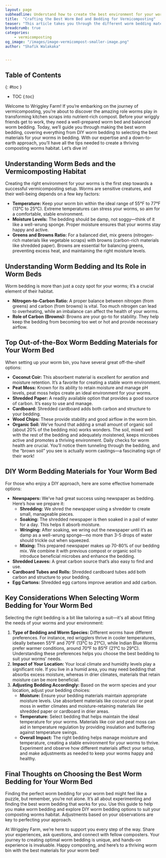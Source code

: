 ```yaml
---
layout: page
subheadline: Understand how to create the best environment for your worms!
title:  "Crafting the Best Worm Bed and Bedding for Vermicomposting"
teaser: "This article takes you through the different worm bedding materials so that you can customise and maintain the optimal environment for your wriggley pals!"
breadcrumb: true
categories:
    - vermicomposting
og_image: "/images/image-vermicompost-smaller-image.png"
author: "Shafik Walakaka"


---
```


## **Table of Contents**
{: #toc }
*  TOC
{:toc}

Welcome to Wriggley Farm! If you’re embarking on the journey of vermicomposting, you’re about to discover the amazing role worms play in transforming kitchen scraps into nutrient-rich compost. Before your wriggly friends get to work, they need a well-prepared worm bed and balanced worm bedding. Today, we’ll guide you through making the best worm bedding, covering everything from DIY worm bedding to selecting the best materials for your worms in bedding. With our expertise and a down-to-earth approach, you’ll have all the tips needed to create a thriving composting worms habitat. Let’s dive in!


## Understanding Worm Beds and the Vermicomposting Habitat

Creating the right environment for your worms is the first step towards a successful vermicomposting setup. Worms are sensitive creatures, and their well-being depends on a few key factors:



* **Temperature:** Keep your worm bin within the ideal range of 55°F to 77°F (13°C to 25°C). Extreme temperatures can stress your worms, so aim for a comfortable, stable environment.
* **Moisture Levels:** The bedding should be damp, not soggy—think of it like a well-wrung sponge. Proper moisture ensures that your worms stay happy and active.
* **Greens and Browns Ratio:** For a balanced diet, mix greens (nitrogen-rich materials like vegetable scraps) with browns (carbon-rich materials like shredded paper). Browns are essential for balancing greens, preventing excess heat, and maintaining the right moisture levels.


## Understanding Worm Bedding and Its Role in Worm Beds

Worm bedding is more than just a cozy spot for your worms; it’s a crucial element of their habitat.



* **Nitrogen-to-Carbon Ratio:** A proper balance between nitrogen (from greens) and carbon (from browns) is vital. Too much nitrogen can lead to overheating, while an imbalance can affect the health of your worms.
* **Role of Carbon (Browns):** Browns are your go-to for stability. They help keep the bedding from becoming too wet or hot and provide necessary airflow.


## Top Out-of-the-Box Worm Bedding Materials for Your Worm Bed

When setting up your worm bin, you have several great off-the-shelf options:



* **Coconut Coir:** This absorbent material is excellent for aeration and moisture retention. It’s a favorite for creating a stable worm environment.
* **Peat Moss:** Known for its ability to retain moisture and manage pH levels, peat moss helps create an ideal environment for your worms.
* **Shredded Paper:** A readily available option that provides a good source of carbon. It’s easy to use and manage.
* **Cardboard:** Shredded cardboard adds both carbon and structure to your bedding.
* **Wood Chips:** These provide stability and good airflow in the worm bin.
* **Organic Soil:** We’ve found that adding a small amount of organic soil (about 20% of the bedding mix) works wonders. The soil, mixed well with the rest of the bedding and adequately moistened, keeps microbes active and promotes a thriving environment. Daily checks for worm health are crucial. You’ll notice them tunneling through the bedding, and the “brown soil” you see is actually worm castings—a fascinating sign of their work!


## DIY Worm Bedding Materials for Your Worm Bed

For those who enjoy a DIY approach, here are some effective homemade options:



* **Newspapers:** We’ve had great success using newspaper as bedding. Here’s how we prepare it:
    * **Shredding:** We shred the newspaper using a shredder to create small, manageable pieces.
    * **Soaking:** The shredded newspaper is then soaked in a pail of water for a day. This helps it absorb moisture.
    * **Wringing:** After soaking, we wring out the newspaper until it’s as damp as a well-wrung sponge—no more than 3-5 drops of water should trickle out when squeezed.
    * **Mixing:** This prepared newspaper makes up 70-80% of our bedding mix. We combine it with previous compost or organic soil to introduce beneficial microbes and enhance the bedding.
* **Shredded Leaves:** A great carbon source that’s also easy to find and use.
* **Cardboard Tubes and Rolls:** Shredded cardboard tubes add both carbon and structure to your bedding.
* **Egg Cartons:** Shredded egg cartons improve aeration and add carbon.


## Key Considerations When Selecting Worm Bedding for Your Worm Bed

Selecting the right bedding is a bit like tailoring a suit—it's all about fitting the needs of your worms and your environment:



1. **Type of Bedding and Worm Species:** Different worms have different preferences. For instance, red wrigglers thrive in cooler temperatures, ideally between 55°F and 70°F (13°C to 21°C), while Indian Blue Worms prefer warmer conditions, around 70°F to 85°F (21°C to 29°C). Understanding these preferences helps you choose the best bedding to suit your worms' needs.
2. **Impact of Your Location:** Your local climate and humidity levels play a significant role. If you live in a humid area, you may need bedding that absorbs excess moisture, whereas in drier climates, materials that retain moisture can be more beneficial.
3. **Adjusting Bedding Accordingly:** Based on the worm species and your location, adjust your bedding choices:
    * **Moisture:** Ensure your bedding materials maintain appropriate moisture levels. Use absorbent materials like coconut coir or peat moss in wetter climates and moisture-retaining materials like shredded paper or cardboard in drier areas.
    * **Temperature:** Select bedding that helps maintain the ideal temperature for your worms. Materials like coir and peat moss can aid in temperature regulation by providing insulation and buffering against temperature swings.
    * **Overall Impact:** The right bedding helps manage moisture and temperature, creating a stable environment for your worms to thrive. Experiment and observe how different materials affect your setup, and make adjustments as needed to keep your worms happy and healthy.


## Final Thoughts on Choosing the Best Worm Bedding for Your Worm Bed

Finding the perfect worm bedding for your worm bed might feel like a puzzle, but remember, you’re not alone. It’s all about experimenting and finding the best worm bedding that works for you. Use this guide to help you make worm bedding and explore DIY worm bedding options to suit your composting worms habitat. Adjustments based on your observations are key to perfecting your approach.

At Wriggley Farm, we’re here to support you every step of the way. Share your experiences, ask questions, and connect with fellow composters. Your journey to creating optimal worm bedding is unique, and hands-on experience is invaluable. Happy composting, and here’s to a thriving worm bin with the best materials for your worm bed!